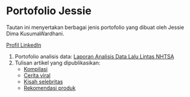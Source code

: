 # Portofolio Jessie

Tautan ini menyertakan berbagai jenis portofolio yang dibuat oleh Jessie Dima KusumaWardhani.

[Profil LinkedIn](https://www.linkedin.com/in/jessie-kusumawardhani-6810a714b/)

1. Portofolio analisis data: [Laporan Analisis Data Lalu Lintas NHTSA](https://jessie-kusumawardhani.github.io/NHTSA-project/)
2. Tulisan artikel yang dipublikasikan:
   - [Kompilasi](https://brightside.me/articles/these-plus-sized-models-recreated-iconic-celebrity-looks-to-promote-self-love-812501/)
   - [Cerita viral](https://brightside.me/articles/barbie-introduces-first-ever-doll-with-down-syndrome-812901/)
   - [Kisah selebritas](https://brightside.me/articles/40-years-not-letting-go-of-this-michelle-yeohs-journey-to-become-a-hollywood-star-811045/)
   - [Rekomendasi produk](https://brightside.me/articles/upgrade-your-beauty-routine-with-these-12-effective-products-812887/)
